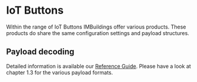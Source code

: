 # IoT Buttons
Within the range of IoT Buttons IMBuildings offer various products.
These products do share the same configuration settings and payload structures.

## Payload decoding

Detailed information is available our [Reference Guide](/docs/pdf/IMBUILDINGS_Reference_Guide_for_System_Integrators.pdf ':ignore').
Please have a look at chapter 1.3 for the various payload formats.